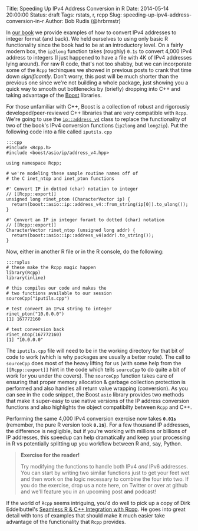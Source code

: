 Title: Speeding Up IPv4 Address Conversion in R
Date: 2014-05-14 20:00:00
Status: draft
Tags: rstats, r, rcpp
Slug: speeding-up-ipv4-address-conversion-in-r
Author: Bob Rudis (@hrbrmstr)

In [our book](http://dds.ec/amzn) we provide examples of how to convert IPv4 addresses to integer format (and back). We held ourselves to using only basic R functionality since the book had to be at an introductory level. On a fairly modern box, the `ip2long` function  takes (roughly) `0.1s` to convert 4,000 IPv4 address to integers (I just happened to have a file with 4K of IPv4 addresses lying around). For raw R code, that's not too shabby, but we can incorporate some of the `Rcpp` techinques we showed in previous posts to crank that time down *significantly*. Don't worry, this post will be much shorter than the previous one since we're not building a whole package, just showing you a quick way to smooth out bottlenecks by (briefly) dropping into C++ and taking advantage of the [Boost](http://www.boost.org/) libraries.

For those unfamiliar with C++, Boost is a collection of robust and rigorously developed/peer-reviewed C++ libraries that are very compatible with `Rcpp`. We're going to use the <code>[ip::address_v4](http://www.boost.org/doc/libs/1_55_0/doc/html/boost_asio/reference/ip__address_v4.html)</code> class to replace the functionality of two of the book's IPv4 conversion functions (`ip2long` and `long2ip`). Put the following code into a file called `iputils.cpp`

    :::cpp
    #include <Rcpp.h> 
    #include <boost/asio/ip/address_v4.hpp>
    
    using namespace Rcpp; 
    
    # we're modeling these sample routine names off of 
    # the C inet_ntop and inet_pton functions
    
    #' Convert IP in dotted (char) notation to integer
    // [[Rcpp::export]]
    unsigned long rinet_pton (CharacterVector ip) { 
      return(boost::asio::ip::address_v4::from_string(ip[0]).to_ulong());
    }
    
    #' Convert an IP in integer foramt to dotted (char) notation
    // [[Rcpp::export]]
    CharacterVector rinet_ntop (unsigned long addr) {
      return(boost::asio::ip::address_v4(addr).to_string());
    }

Now, either in another R file or in the R console, do the following:

    :::rsplus
    # these make the Rcpp magic happen
    library(Rcpp)
    library(inline)
    
    # this compiles our code and makes the
    # two functions available to our session
    sourceCpp("iputils.cpp")
    
    # test convert an IPv4 string to integer
    rinet_pton("10.0.0.0")
    [1] 167772160
    
    # test conversion back
    rinet_ntop(167772160)
    [1] "10.0.0.0"

The `iputils.cpp` file will need to be in the working directory for that bit of code to work (which is why packages are usually a better route). The call to `sourceCpp` does most of the heavy lifting for us (with some help from the `[[Rcpp::export]]` hint in the code which tells `sourceCpp` to do quite a bit of work for you under the covers). The `sourceCpp` function takes care of ensuring that proper memory allocation & garbage collection protection is performed and also handles all return value wrapping (conversion). As you can see in the code snippet, the Boost `asio` library provides two methods that make it super-easy to use native versions of the IP address conversion functions and also highlights the object compatibilty between `Rcpp` and C++.

Performing the same 4,000 IPv4 conversion exercise now takes **`0.01s`** (remember, the pure R version took **`0.1`s**). For a few thousand IP addresses, the difference is negligible, but if you're working with millions or billions of IP addresses, this speedup can help dramatically and keep your processing in R vs potentially splitting up you workflow between R and, say, Python.

>**Exercise for the reader!**
>
>Try modifying the functions to handle both IPv4 *and* IPv6 addresses.
>You can start by writing two similar functions just to get your feet
>wet and then work on the logic necessary to combine the four into two.
>If you do the exercise, drop us a note here, on Twitter or over at
>github and we'll feature you in an upcoming post **and** podcast!

If the world of `Rcpp` seems intriguing, you'd do well to pick up a copy of Dirk Eddelbuttel's [Seamless R & C++ Integration with Rcpp](http://www.amazon.com/gp/product/1461468671/ref=as_li_tl?ie=UTF8&camp=1789&creative=390957&creativeASIN=1461468671&linkCode=as2&tag=rudisdotnet-20&linkId=LDK4U6A5C5G5A3FE). He goes into great detail with tons of examples that should make it much easier take advantage of the functionality that `Rcpp` provides.